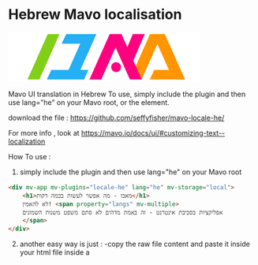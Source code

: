 # Hebrew Mavo localisation

<img src="https://raw.githubusercontent.com/seffyfisher/mavo-locale-he/master/hebrewMavo.svg?sanitize=true">


Mavo UI translation in Hebrew
To use, simply include the plugin and then use lang="he" on your Mavo root, or the element.

download the file : https://github.com/seffyfisher/mavo-locale-he/

For more info , look at https://mavo.io/docs/ui/#customizing-text--localization

How To use :

1. simply include the plugin and then use lang="he" on your Mavo root

```html
<div mv-app mv-plugins="locale-he" lang="he" mv-storage="local">
    <h1>מאבו - מה אפשר לעשות בכמה דקות</h1>
    לא להאמין! <span property="langs" mv-multiple>
    אפליקציות בסביבת אינטרנט - זה באמת מדהים לא סתם משפט משנות השמונים
    </span>
</div>
```

2. another easy way is just :
-copy the raw file content and paste it inside your html file inside a <script> tag (after loading mavo script)
-add to the mavo root element lang="he"
  
---

p.s.
#### the word "MAVO" in hebrew actually means : "introduction" which makes prefect sense!

some css fixes for texts that are right now hardcoded via the scss/css file

---

```css
.mv-message.mv-error::before{
  content: "😳 שומו שמיים! ";
}

.mv-message::before{
  content:"שימו לב : "
}

[mv-app] .mv-item-bar.mv-ui{
  direction:ltr;
}
```
